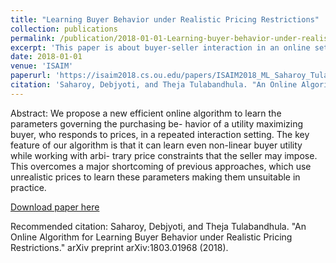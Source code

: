 ```yaml
---
title: "Learning Buyer Behavior under Realistic Pricing Restrictions"
collection: publications
permalink: /publication/2018-01-01-Learning-buyer-behavior-under-realistic-pricing-restrictions
excerpt: 'This paper is about buyer-seller interaction in an online setting.'
date: 2018-01-01
venue: 'ISAIM'
paperurl: 'https://isaim2018.cs.ou.edu/papers/ISAIM2018_ML_Saharoy_Tulabandhula.pdf'
citation: 'Saharoy, Debjyoti, and Theja Tulabandhula. "An Online Algorithm for Learning Buyer Behavior under Realistic Pricing Restrictions." arXiv preprint arXiv:1803.01968 (2018).'
---
```

Abstract: We propose a new efficient online algorithm to learn the parameters governing the purchasing be- havior of a utility maximizing buyer, who responds to prices, in a repeated interaction setting. The key feature of our algorithm is that it can learn even non-linear buyer utility while working with arbi- trary price constraints that the seller may impose. This overcomes a major shortcoming of previous approaches, which use unrealistic prices to learn these parameters making them unsuitable in practice.

[Download paper here](https://arxiv.org/pdf/1803.01968.pdf)

Recommended citation: Saharoy, Debjyoti, and Theja Tulabandhula. "An Online Algorithm for Learning Buyer Behavior under Realistic Pricing Restrictions." arXiv preprint arXiv:1803.01968 (2018).
